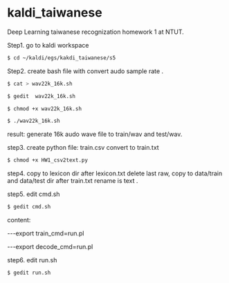 # kaldi_taiwanese
Deep Learning taiwanese recognization homework 1 at NTUT.


Step1. go to kaldi workspace

``` bash
$ cd ~/kaldi/egs/kakdi_taiwanese/s5
```

Step2. create bash file with convert audo sample rate .

``` bash
$ cat > wav22k_16k.sh
```

``` bash
$ gedit  wav22k_16k.sh
```

``` bash
$ chmod +x wav22k_16k.sh
```

``` bash
$ ./wav22k_16k.sh
```

result: generate 16k audo wave file to train/wav and test/wav.

step3. create python file: train.csv convert to train.txt

``` bash
$ chmod +x HW1_csv2text.py
```

step4. copy to lexicon dir after lexicon.txt delete last raw, copy to data/train and data/test dir after train.txt rename is text .

step5. edit cmd.sh

``` bash
$ gedit cmd.sh
```

content:

---export train_cmd=run.pl

---export decode_cmd=run.pl

step6. edit run.sh
``` bash
$ gedit run.sh
```
